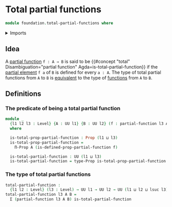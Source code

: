 # Total partial functions

```agda
module foundation.total-partial-functions where
```

<details><summary>Imports</summary>

```agda
open import foundation.dependent-pair-types
open import foundation.dependent-products-propositions
open import foundation.partial-functions
open import foundation.universe-levels

open import foundation-core.propositions
```

</details>

## Idea

A [partial function](foundation.partial-functions.md) `f : A → B` is said to be
{{#concept "total" Disambiguation="partial function" Agda=is-total-partial-function}}
if the [partial element](foundation.partial-elements.md) `f a` of `B` is defined
for every `a : A`. The type of total partial functions from `A` to `B` is
[equivalent](foundation-core.equivalences.md) to the type of
[functions](foundation-core.function-types.md) from `A` to `B`.

## Definitions

### The predicate of being a total partial function

```agda
module _
  {l1 l2 l3 : Level} {A : UU l1} {B : UU l2} (f : partial-function l3 A B)
  where

  is-total-prop-partial-function : Prop (l1 ⊔ l3)
  is-total-prop-partial-function =
    Π-Prop A (is-defined-prop-partial-function f)

  is-total-partial-function : UU (l1 ⊔ l3)
  is-total-partial-function = type-Prop is-total-prop-partial-function
```

### The type of total partial functions

```agda
total-partial-function :
  {l1 l2 : Level} (l3 : Level) → UU l1 → UU l2 → UU (l1 ⊔ l2 ⊔ lsuc l3)
total-partial-function l3 A B =
  Σ (partial-function l3 A B) is-total-partial-function
```
